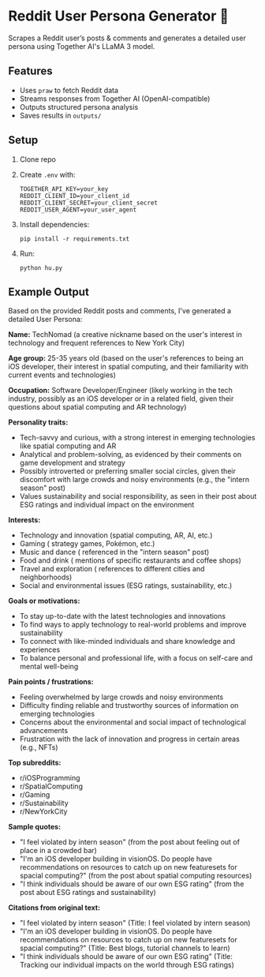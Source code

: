 # Reddit User Persona Generator 🤖

Scrapes a Reddit user’s posts & comments and generates a detailed user persona using Together AI's LLaMA 3 model.

## Features
- Uses `praw` to fetch Reddit data
- Streams responses from Together AI (OpenAI-compatible)
- Outputs structured persona analysis
- Saves results in `outputs/`

## Setup

1. Clone repo
2. Create `.env` with:
    ```
    TOGETHER_API_KEY=your_key
    REDDIT_CLIENT_ID=your_client_id
    REDDIT_CLIENT_SECRET=your_client_secret
    REDDIT_USER_AGENT=your_user_agent
    ```

3. Install dependencies:
    ```
    pip install -r requirements.txt
    ```

4. Run:
    ```
    python hu.py
    ```

## Example Output


Based on the provided Reddit posts and comments, I've generated a detailed User Persona:

**Name:** TechNomad (a creative nickname based on the user's interest in technology and frequent references to New York City)

**Age group:** 25-35 years old (based on the user's references to being an iOS developer, their interest in spatial computing, and their familiarity with current events and technologies)

**Occupation:** Software Developer/Engineer (likely working in the tech industry, possibly as an iOS developer or in a related field, given their questions about spatial computing and AR technology)

**Personality traits:**

* Tech-savvy and curious, with a strong interest in emerging technologies like spatial computing and AR
* Analytical and problem-solving, as evidenced by their comments on game development and strategy
* Possibly introverted or preferring smaller social circles, given their discomfort with large crowds and noisy environments (e.g., the "intern season" post)
* Values sustainability and social responsibility, as seen in their post about ESG ratings and individual impact on the environment

**Interests:**

* Technology and innovation (spatial computing, AR, AI, etc.)
* Gaming ( strategy games, Pokémon, etc.)
* Music and dance ( referenced in the "intern season" post)
* Food and drink ( mentions of specific restaurants and coffee shops)
* Travel and exploration ( references to different cities and neighborhoods)
* Social and environmental issues (ESG ratings, sustainability, etc.)

**Goals or motivations:**

* To stay up-to-date with the latest technologies and innovations
* To find ways to apply technology to real-world problems and improve sustainability
* To connect with like-minded individuals and share knowledge and experiences
* To balance personal and professional life, with a focus on self-care and mental well-being

**Pain points / frustrations:**

* Feeling overwhelmed by large crowds and noisy environments
* Difficulty finding reliable and trustworthy sources of information on emerging technologies
* Concerns about the environmental and social impact of technological advancements
* Frustration with the lack of innovation and progress in certain areas (e.g., NFTs)

**Top subreddits:**

* r/iOSProgramming
* r/SpatialComputing
* r/Gaming
* r/Sustainability
* r/NewYorkCity

**Sample quotes:**

* "I feel violated by intern season" (from the post about feeling out of place in a crowded bar)
* "I'm an iOS developer building in visionOS. Do people have recommendations on resources to catch up on new featuresets for spacial computing?" (from the post about spatial computing resources)
* "I think individuals should be aware of our own ESG rating" (from the post about ESG ratings and sustainability)

**Citations from original text:**

* "I feel violated by intern season" (Title: I feel violated by intern season)
* "I'm an iOS developer building in visionOS. Do people have recommendations on resources to catch up on new featuresets for spacial computing?" (Title: Best blogs, tutorial channels to learn)
* "I think individuals should be aware of our own ESG rating" (Title: Tracking our individual impacts on the world through ESG ratings)
